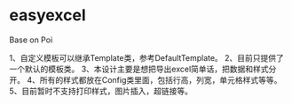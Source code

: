 # easyexcel
Base on Poi

1、自定义模板可以继承Template类，参考DefaultTemplate。
2、目前只提供了一个默认的模板类。
3、本设计主要是想把导出excel简单话，把数据和样式分开。
4、所有的样式都放在Config类里面，包括行高，列宽，单元格样式等等。
5、目前暂时不支持打印样式，图片插入，超链接等。
